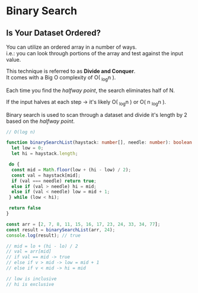# Binary Search

## Is Your Dataset Ordered?

You can utilize an ordered array in a number of ways.</br>
i.e.: you can look through portions of the array and test against the input value.

This technique is referred to as **Divide and Conquer**.</br>
It comes with a Big O complexity of O( <sub>log</sub>n ).

Each time you find the _halfway point_, the search eliminates half of N.

If the input halves at each step -> it's likely O( <sub>log</sub>n ) or O( n <sub>log</sub>n ).</br>

Binary search is used to scan through a dataset and divide it's length by 2 based on the _halfway point_.</br>

```ts
// O(log n)

function binarySearchList(haystack: number[], needle: number): boolean {
  let low = 0;
  let hi = haystack.length;

 do {
  const mid = Math.floor(low + (hi - low) / 2);
  const val = haystack[mid];
  if (val === needle) return true;
  else if (val > needle) hi = mid;
  else if (val < needle) low = mid + 1;
 } while (low < hi);

 return false
}

const arr = [2, 7, 8, 11, 15, 16, 17, 23, 24, 33, 34, 77];
const result = binarySearchList(arr, 24);
console.log(result); // true

// mid = lo + (hi - lo) / 2
// val = arr[mid]
// if val == mid -> true
// else if v > mid -> low = mid + 1
// else if v < mid -> hi = mid

// low is inclusive
// hi is exclusive
```
